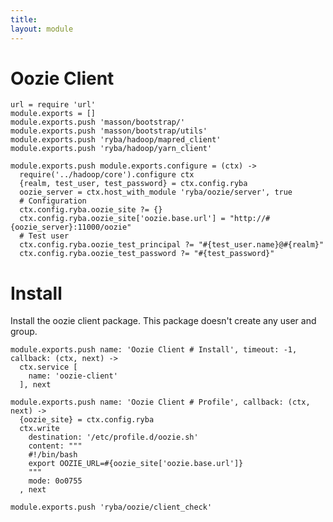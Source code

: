 ```yaml
---
title: 
layout: module
---
```


# Oozie Client

    url = require 'url'
    module.exports = []
    module.exports.push 'masson/bootstrap/'
    module.exports.push 'masson/bootstrap/utils'
    module.exports.push 'ryba/hadoop/mapred_client'
    module.exports.push 'ryba/hadoop/yarn_client'

    module.exports.push module.exports.configure = (ctx) ->
      require('../hadoop/core').configure ctx
      {realm, test_user, test_password} = ctx.config.ryba
      oozie_server = ctx.host_with_module 'ryba/oozie/server', true
      # Configuration
      ctx.config.ryba.oozie_site ?= {}
      ctx.config.ryba.oozie_site['oozie.base.url'] = "http://#{oozie_server}:11000/oozie"
      # Test user
      ctx.config.ryba.oozie_test_principal ?= "#{test_user.name}@#{realm}"
      ctx.config.ryba.oozie_test_password ?= "#{test_password}"

# Install

Install the oozie client package. This package doesn't create any user and group.

    module.exports.push name: 'Oozie Client # Install', timeout: -1, callback: (ctx, next) ->
      ctx.service [
        name: 'oozie-client'
      ], next

    module.exports.push name: 'Oozie Client # Profile', callback: (ctx, next) ->
      {oozie_site} = ctx.config.ryba
      ctx.write
        destination: '/etc/profile.d/oozie.sh'
        content: """
        #!/bin/bash
        export OOZIE_URL=#{oozie_site['oozie.base.url']}
        """
        mode: 0o0755
      , next

    module.exports.push 'ryba/oozie/client_check'


















